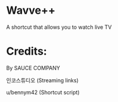 # Wavve++
A shortcut that allows you to watch live TV

# Credits:
By SAUCE COMPANY

인코스튜디오 (Streaming links)

u/bennym42 (Shortcut script)
